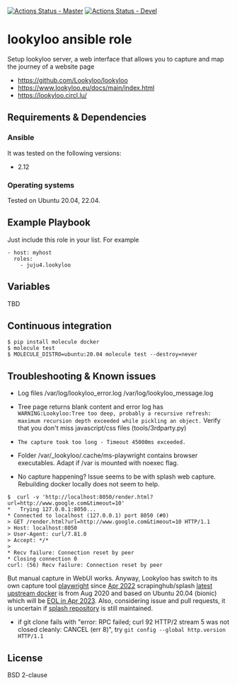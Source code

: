 [![Actions Status - Master](https://github.com/juju4/ansible-lookyloo/workflows/AnsibleCI/badge.svg)](https://github.com/juju4/ansible-lookyloo/actions?query=branch%3Amaster)
[![Actions Status - Devel](https://github.com/juju4/ansible-lookyloo/workflows/AnsibleCI/badge.svg?branch=devel)](https://github.com/juju4/ansible-lookyloo/actions?query=branch%3Adevel)

# lookyloo ansible role

Setup lookyloo server, a web interface that allows you to capture and map the journey of a website page
* https://github.com/Lookyloo/lookyloo
* https://www.lookyloo.eu/docs/main/index.html
* https://lookyloo.circl.lu/


## Requirements & Dependencies

### Ansible
It was tested on the following versions:
 * 2.12

### Operating systems

Tested on Ubuntu 20.04, 22.04.

## Example Playbook

Just include this role in your list.
For example

```
- host: myhost
  roles:
    - juju4.lookyloo
```

## Variables

TBD

## Continuous integration

```
$ pip install molecule docker
$ molecule test
$ MOLECULE_DISTRO=ubuntu:20.04 molecule test --destroy=never
```

## Troubleshooting & Known issues

* Log files
/var/log/lookyloo_error.log
/var/log/lookyloo_message.log

* Tree page returns blank content and error log has `WARNING:Lookyloo:Tree too deep, probably a recursive refresh: maximum recursion depth exceeded while pickling an object.`
Verify that you don't miss javascript/css files (tools/3rdparty.py)

* `The capture took too long - Timeout 45000ms exceeded.`

* Folder /var/_lookyloo/.cache/ms-playwright contains browser executables. Adapt if /var is mounted with noexec flag.

* No capture happening?
Issue seems to be with splash web capture.
Rebuilding docker locally does not seem to help.

```
$  curl -v 'http://localhost:8050/render.html?url=http://www.google.com&timeout=10'
*   Trying 127.0.0.1:8050...
* Connected to localhost (127.0.0.1) port 8050 (#0)
> GET /render.html?url=http://www.google.com&timeout=10 HTTP/1.1
> Host: localhost:8050
> User-Agent: curl/7.81.0
> Accept: */*
>
* Recv failure: Connection reset by peer
* Closing connection 0
curl: (56) Recv failure: Connection reset by peer
```
But manual capture in WebUI works.
Anyway, Lookyloo has switch to its own capture tool [playwright](https://github.com/Lookyloo/PlaywrightCapture) since [Apr 2022](https://github.com/Lookyloo/lookyloo/commit/8d159ffba098c624b7e6216fed54b2c6638d442a)
scrapinghub/splash [latest upstream docker](https://hub.docker.com/r/scrapinghub/splash/tags) is from Aug 2020 and based on Ubuntu 20.04 (bionic) which will be [EOL in Apr 2023](https://ubuntu.com/about/release-cycle). Also, considering issue and pull requests, it is uncertain if [splash repository](https://github.com/scrapinghub/splash/) is still maintained.

* if git clone fails with "error: RPC failed; curl 92 HTTP/2 stream 5 was not closed cleanly: CANCEL (err 8)", try `git config --global http.version HTTP/1.1`

## License

BSD 2-clause

